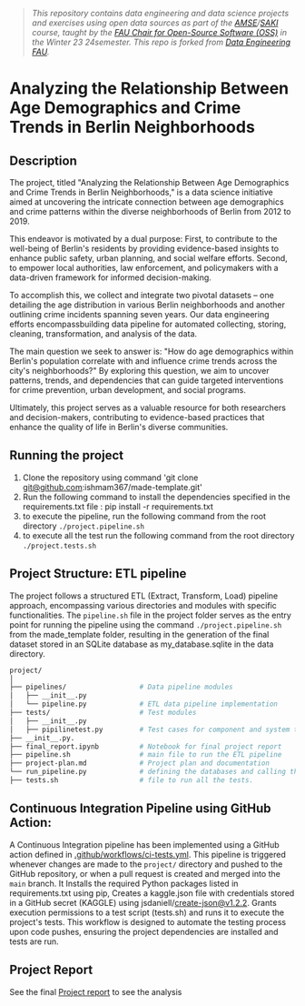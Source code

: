 > _This repository contains data engineering and data science projects and exercises using open data sources as part of the [AMSE](https://oss.cs.fau.de/teaching/specific/amse/)/[SAKI](https://oss.cs.fau.de/teaching/specific/saki/) course, taught by the [FAU Chair for Open-Source Software (OSS)](https://oss.cs.fau.de/) in the Winter 23 24semester. This repo is forked from [Data Engineering FAU](https://github.com/jvalue/2023-amse-template)._

# Analyzing the Relationship Between Age Demographics and Crime Trends in Berlin Neighborhoods

## Description

<!-- Describe your data science project in max. 200 words. Consider writing about why and how you attempt it. -->
The project, titled "Analyzing the Relationship Between Age Demographics and Crime Trends in Berlin Neighborhoods," is a data science initiative aimed at uncovering the intricate connection between age demographics and crime patterns within the diverse neighborhoods of Berlin from 2012 to 2019.

This endeavor is motivated by a dual purpose: First, to contribute to the well-being of Berlin's residents by providing evidence-based insights to enhance public safety, urban planning, and social welfare efforts. Second, to empower local authorities, law enforcement, and policymakers with a data-driven framework for informed decision-making.

To accomplish this, we collect and integrate two pivotal datasets – one detailing the age distribution in various Berlin neighborhoods and another outlining crime incidents spanning seven years. Our data engineering efforts encompassbuilding  data pipeline for automated collecting, storing, cleaning, transformation, and analysis of the data. 

The main question we seek to answer is: "How do age demographics within Berlin's population correlate with and influence crime trends across the city's neighborhoods?" By exploring this question, we aim to uncover patterns, trends, and dependencies that can guide targeted interventions for crime prevention, urban development, and social programs.

Ultimately, this project serves as a valuable resource for both researchers and decision-makers, contributing to evidence-based practices that enhance the quality of life in Berlin's diverse communities.

## Running the project
1. Clone the repository using command 'git clone git@github.com:ishmam367/made-template.git'
2. Run the following command to install the dependencies specified in the requirements.txt file
: pip install -r requirements.txt
3. to execute the pipeline, run the following command from the root directory `./project.pipeline.sh`
4. to execute all the test run the following command from the root directory `./project.tests.sh`


## Project Structure: ETL pipeline 
The project follows a structured ETL (Extract, Transform, Load) pipeline approach, encompassing various directories and modules with specific functionalities. The `pipeline.sh` file in the project folder serves as the entry point for running the pipeline using the command `./project.pipeline.sh` from the made_template folder, resulting in the generation of the final dataset stored in an SQLite database as my_database.sqlite in the data directory.

```bash
project/                       
│                    
├── pipelines/                  # Data pipeline modules
│   ├── __init__.py
│   └── pipeline.py             # ETL data pipeline implementation
├── tests/                      # Test modules
│   ├── __init__.py
│   ├── pipilinetest.py         # Test cases for component and system testing
├── __init__.py.                   
├── final_report.ipynb          # Notebook for final project report
├── pipeline.sh                 # main file to run the ETL pipeline
├── project-plan.md             # Project plan and documentation
└── run_pipeline.py             # defining the databases and calling the pipelines
├── tests.sh                    # file to run all the tests.
```

## Continuous Integration Pipeline using GitHub Action:
A Continuous Integration pipeline has been implemented using a GitHub action defined in [.github/workflows/ci-tests.yml](.github/workflows/Project_CI_Test.yml). This pipeline is triggered whenever changes are made to the `project/` directory  and pushed to the GitHub repository, or when a pull request is created and merged into the `main` branch. It Installs the required Python packages listed in requirements.txt using pip, Creates a kaggle.json file with credentials stored in a GitHub secret (KAGGLE) using jsdaniell/create-json@v1.2.2.
Grants execution permissions to a test script (tests.sh) and runs it to execute the project's tests.
This workflow is designed to automate the testing process upon code pushes, ensuring the project dependencies are installed and tests are run.

## Project Report
See the final [Project report](project/report.ipynb) to see the analysis
